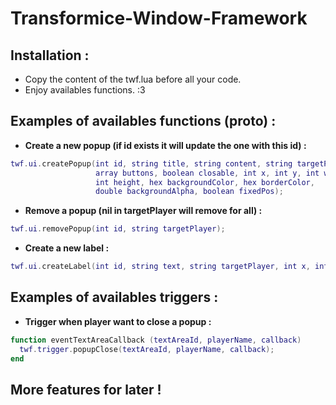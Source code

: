 Transformice-Window-Framework
=============================

Installation :
--------------
  * Copy the content of the twf.lua before all your code.
  * Enjoy availables functions. :3

Examples of availables functions (proto) :
------------------------------------------

  * **Create a new popup (if id exists it will update the one with this id) :**
  ``` lua  
  twf.ui.createPopup(int id, string title, string content, string targetPlayer,
                     array buttons, boolean closable, int x, int y, int width,
                     int height, hex backgroundColor, hex borderColor, 
                     double backgroundAlpha, boolean fixedPos);
  ```
  
  * **Remove a popup (nil in targetPlayer will remove for all) :**
  ``` lua
  twf.ui.removePopup(int id, string targetPlayer);
  ```
  
  * **Create a new label :**
  ``` lua
  twf.ui.createLabel(int id, string text, string targetPlayer, int x, int y);
  ```

Examples of availables triggers :
---------------------------------

 * **Trigger when player want to close a popup :**

 ``` lua
 function eventTextAreaCallback (textAreaId, playerName, callback)
   twf.trigger.popupClose(textAreaId, playerName, callback);
 end
 ```

More features for later !
-------------------------
